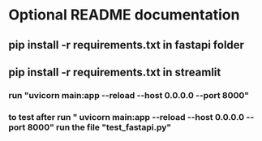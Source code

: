 # Optional README documentation 
## pip install -r requirements.txt in fastapi folder
## pip install -r requirements.txt in streamlit
### run "uvicorn main:app --reload --host 0.0.0.0 --port 8000"
### to test after run " uvicorn main:app --reload --host 0.0.0.0 --port 8000"  run the file "test_fastapi.py"
